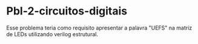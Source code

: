 # Pbl-2-circuitos-digitais
Esse problema teria como requisito apresentar a palavra "UEFS" na matriz de LEDs utilizando verilog estrutural.
